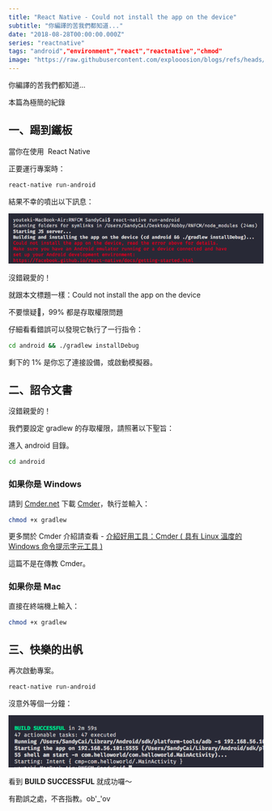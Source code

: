 ```yaml
---
title: "React Native - Could not install the app on the device"
subtitle: "你編譯的苦我們都知道..."
date: "2018-08-28T00:00:00.000Z"
series: "reactnative"
tags: "android","environment","react","reactnative","chmod"
image: "https://raw.githubusercontent.com/explooosion/blogs/refs/heads/main/docs/images/2018-08-28_React%20Native%20-%20Could%20not%20install%20the%20app%20on%20the%20device/banner/1535440186_05007.png"
--- 
```


你編譯的苦我們都知道...

本篇為極簡的紀錄

一、踢到鐵板
------

當你在使用  React Native

正要運行專案時：

```bash
react-native run-android
```

結果不幸的噴出以下訊息：

[![1535440186_05007.png](https://raw.githubusercontent.com/explooosion/blogs/refs/heads/main/docs/images/2018-08-28_React%20Native%20-%20Could%20not%20install%20the%20app%20on%20the%20device/1535440186_05007.png)](https://dotblogsfile.blob.core.windows.net/user/incredible/b04536e1-9466-4198-847a-9c1add044236/1535440186_05007.png)

沒錯親愛的！

就跟本文標題一樣：Could not install the app on the device

不要懷疑，99% 都是存取權限問題

仔細看看錯誤可以發現它執行了一行指令：

```bash
cd android && ./gradlew installDebug
```

剩下的 1% 是你忘了連接設備，或啟動模擬器。

二、詔令文書
------

沒錯親愛的！

我們要設定 gradlew 的存取權限，請照著以下聖旨：

進入 android 目錄。

```bash
cd android
```

### 如果你是 Windows

請到 [Cmder.net](http://cmder.net/) 下載 [Cmder](https://github.com/cmderdev/cmder/releases/download/v1.3.6/cmder.zip)，執行並輸入：

```bash
chmod +x gradlew
```

更多關於 Cmder 介紹請查看 - [介紹好用工具：Cmder ( 具有 Linux 溫度的 Windows 命令提示字元工具 )](https://blog.miniasp.com/post/2015/09/27/Useful-tool-Cmder.aspx)

這篇不是在傳教 Cmder。

### 如果你是 Mac

直接在終端機上輸入：

```bash
chmod +x gradlew
```

三、快樂的出帆
-------

再次啟動專案。

```bash
react-native run-android
```

沒意外等個一分鐘：

[![1535441377_88178.png](https://raw.githubusercontent.com/explooosion/blogs/refs/heads/main/docs/images/2018-08-28_React%20Native%20-%20Could%20not%20install%20the%20app%20on%20the%20device/1535441377_88178.png)](https://dotblogsfile.blob.core.windows.net/user/incredible/b04536e1-9466-4198-847a-9c1add044236/1535441377_88178.png)

看到 **BUILD SUCCESSFUL** 就成功囉～

有勘誤之處，不吝指教。ob'\_'ov